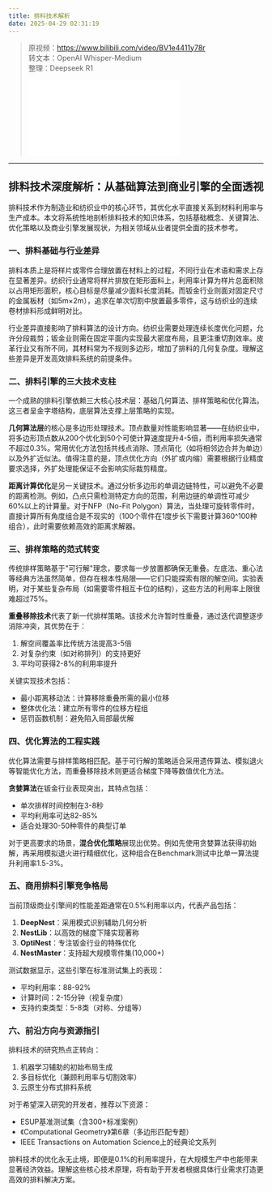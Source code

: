 ```yaml
---
title: 排料技术解析
date: 2025-04-29 02:31:19
---
```


> 原视频：https://www.bilibili.com/video/BV1e4411y78r<br>转文本：OpenAI Whisper-Medium<br>整理：Deepseek R1
>
> <iframe src="//player.bilibili.com/player.html?bvid=BV1e4411y78r&autoplay=0" scrolling="no" border="0" frameborder="no" framespacing="0" allowfullscreen="true"></iframe>

---

## 排料技术深度解析：从基础算法到商业引擎的全面透视

排料技术作为制造业和纺织业中的核心环节，其优化水平直接关系到材料利用率与生产成本。本文将系统性地剖析排料技术的知识体系，包括基础概念、关键算法、优化策略以及商业引擎发展现状，为相关领域从业者提供全面的技术参考。

### 一、排料基础与行业差异

排料本质上是将样片或零件合理放置在材料上的过程，不同行业在术语和需求上存在显著差异。纺织行业通常将样片排放在矩形面料上，利用率计算为样片总面积除以占用矩形面积，核心目标是尽量减少面料长度消耗。而钣金行业则面对固定尺寸的金属板材（如5m×2m），追求在单次切割中放置最多零件，这与纺织业的连续卷材排料形成鲜明对比。

行业差异直接影响了排料算法的设计方向。纺织业需要处理连续长度优化问题，允许分段裁剪；钣金业则需在固定平面内实现最大密度布局，且更注重切割效率。皮革行业又有所不同，其材料常为不规则多边形，增加了排料的几何复杂度。理解这些差异是开发高效排料系统的前提条件。

### 二、排料引擎的三大技术支柱

一个成熟的排料引擎依赖三大核心技术层：基础几何算法、排样策略和优化算法。这三者呈金字塔结构，底层算法支撑上层策略的实现。

**几何算法层**的核心是多边形处理技术。顶点数量对性能影响显著——在纺织业中，将多边形顶点数从200个优化到50个可使计算速度提升4-5倍，而利用率损失通常不超过0.3%。常用优化方法包括共线点消除、顶点简化（如将相邻边合并为单边）以及外扩近似法。值得注意的是，顶点优化方向（外扩或内缩）需要根据行业精度要求选择，外扩处理能保证不会影响实际裁剪精度。

**距离计算优化**是另一关键技术。通过分析多边形的单调边链特性，可以避免不必要的距离检测。例如，凸点只需检测特定方向的范围，利用边链的单调性可减少60%以上的计算量。对于NFP（No-Fit Polygon）算法，当处理可旋转零件时，直接计算所有角度组合是不现实的（100个零件在1度步长下需要计算360^100种组合），此时需要依赖高效的距离求解器。

### 三、排样策略的范式转变

传统排样策略基于"可行解"理念，要求每一步放置都确保无重叠。左底法、重心法等经典方法虽然简单，但存在根本性局限——它们只能探索有限的解空间。实验表明，对于某些复杂布局（如需要零件相互卡位的结构），这些方法的利用率上限很难超过75%。

**重叠移除技术**代表了新一代排样策略。该技术允许暂时性重叠，通过迭代调整逐步消除冲突，其优势在于：
1. 解空间覆盖率比传统方法提高3-5倍
2. 对复杂约束（如对称排列）的支持更好
3. 平均可获得2-8%的利用率提升

关键实现技术包括：
- 最小距离移动法：计算移除重叠所需的最小位移
- 整体优化法：建立所有零件的位移方程组
- 惩罚函数机制：避免陷入局部最优解

### 四、优化算法的工程实践

优化算法需要与排样策略相匹配。基于可行解的策略适合采用遗传算法、模拟退火等智能优化方法，而重叠移除技术则更适合梯度下降等数值优化方法。

**贪婪算法**在钣金行业表现突出，其特点包括：
- 单次排样时间控制在3-8秒
- 平均利用率可达82-85%
- 适合处理30-50种零件的典型订单

对于更高要求的场景，**混合优化策略**展现出优势。例如先使用贪婪算法获得初始解，再采用模拟退火进行精细优化，这种组合在Benchmark测试中比单一算法提升利用率1.5-3%。

### 五、商用排料引擎竞争格局

当前顶级商业引擎间的性能差距通常在0.5%利用率以内，代表产品包括：

1. **DeepNest**：采用模式识别辅助几何分析
2. **NestLib**：以高效的梯度下降实现著称
3. **OptiNest**：专注钣金行业的特殊优化
4. **NestMaster**：支持超大规模零件集(10,000+)

测试数据显示，这些引擎在标准测试集上的表现：
- 平均利用率：88-92%
- 计算时间：2-15分钟（视复杂度）
- 支持约束类型：5-8类（对称、分组等）

### 六、前沿方向与资源指引

排料技术的研究热点正转向：
1. 机器学习辅助的初始布局生成
2. 多目标优化（兼顾利用率与切割效率）
3. 云原生分布式排料系统

对于希望深入研究的开发者，推荐以下资源：
- ESUP基准测试集（含300+标准案例）
- 《Computational Geometry》第6章（多边形匹配专题）
- IEEE Transactions on Automation Science上的经典论文系列

排料技术的优化永无止境，即便是0.1%的利用率提升，在大规模生产中也能带来显著经济效益。理解这些核心技术原理，将有助于开发者根据具体行业需求打造更高效的排料解决方案。